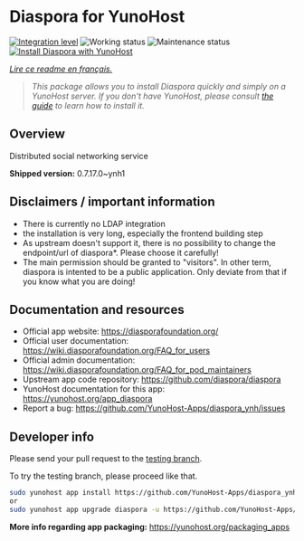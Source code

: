 <!--
N.B.: This README was automatically generated by https://github.com/YunoHost/apps/tree/master/tools/README-generator
It shall NOT be edited by hand.
-->

# Diaspora for YunoHost

[![Integration level](https://dash.yunohost.org/integration/diaspora.svg)](https://dash.yunohost.org/appci/app/diaspora) ![Working status](https://ci-apps.yunohost.org/ci/badges/diaspora.status.svg) ![Maintenance status](https://ci-apps.yunohost.org/ci/badges/diaspora.maintain.svg)  
[![Install Diaspora with YunoHost](https://install-app.yunohost.org/install-with-yunohost.svg)](https://install-app.yunohost.org/?app=diaspora)

*[Lire ce readme en français.](./README_fr.md)*

> *This package allows you to install Diaspora quickly and simply on a YunoHost server.
If you don't have YunoHost, please consult [the guide](https://yunohost.org/#/install) to learn how to install it.*

## Overview

Distributed social networking service

**Shipped version:** 0.7.17.0~ynh1
## Disclaimers / important information

- There is currently no LDAP integration
- the installation is very long, especially the frontend building step
- As upstream doesn't support it, there is no possibility to change the endpoint/url of diaspora\*. Please choose it carefully!
- The main permission should be granted to "visitors". In other term, diaspora is intented to be a public application. Only deviate from that if you know what you are doing!

## Documentation and resources

* Official app website: <https://diasporafoundation.org/>
* Official user documentation: <https://wiki.diasporafoundation.org/FAQ_for_users>
* Official admin documentation: <https://wiki.diasporafoundation.org/FAQ_for_pod_maintainers>
* Upstream app code repository: <https://github.com/diaspora/diaspora>
* YunoHost documentation for this app: <https://yunohost.org/app_diaspora>
* Report a bug: <https://github.com/YunoHost-Apps/diaspora_ynh/issues>

## Developer info

Please send your pull request to the [testing branch](https://github.com/YunoHost-Apps/diaspora_ynh/tree/testing).

To try the testing branch, please proceed like that.

``` bash
sudo yunohost app install https://github.com/YunoHost-Apps/diaspora_ynh/tree/testing --debug
or
sudo yunohost app upgrade diaspora -u https://github.com/YunoHost-Apps/diaspora_ynh/tree/testing --debug
```

**More info regarding app packaging:** <https://yunohost.org/packaging_apps>
